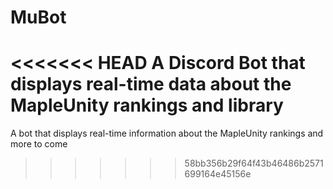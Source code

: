 # MuBot
<<<<<<< HEAD
A Discord Bot that displays real-time data about the MapleUnity rankings and library
=======
A bot that displays real-time information about the MapleUnity rankings and more to come
>>>>>>> 58bb356b29f64f43b46486b2571699164e45156e
